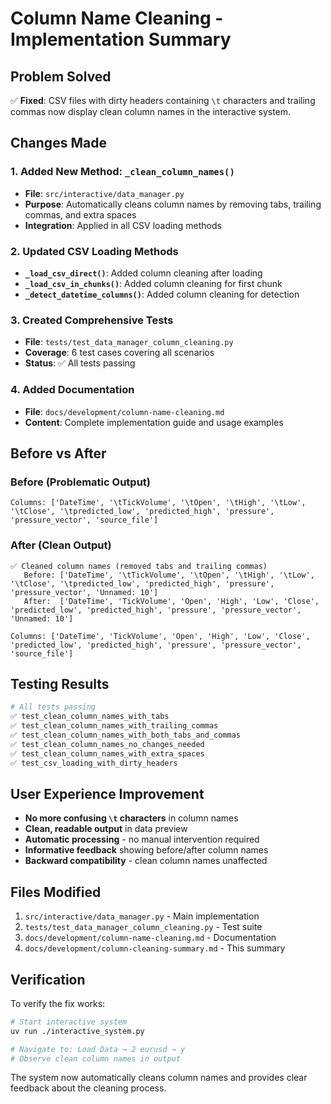 # Column Name Cleaning - Implementation Summary

## Problem Solved

✅ **Fixed**: CSV files with dirty headers containing `\t` characters and trailing commas now display clean column names in the interactive system.

## Changes Made

### 1. Added New Method: `_clean_column_names()`
- **File**: `src/interactive/data_manager.py`
- **Purpose**: Automatically cleans column names by removing tabs, trailing commas, and extra spaces
- **Integration**: Applied in all CSV loading methods

### 2. Updated CSV Loading Methods
- **`_load_csv_direct()`**: Added column cleaning after loading
- **`_load_csv_in_chunks()`**: Added column cleaning for first chunk
- **`_detect_datetime_columns()`**: Added column cleaning for detection

### 3. Created Comprehensive Tests
- **File**: `tests/test_data_manager_column_cleaning.py`
- **Coverage**: 6 test cases covering all scenarios
- **Status**: ✅ All tests passing

### 4. Added Documentation
- **File**: `docs/development/column-name-cleaning.md`
- **Content**: Complete implementation guide and usage examples

## Before vs After

### Before (Problematic Output)
```
Columns: ['DateTime', '\tTickVolume', '\tOpen', '\tHigh', '\tLow', '\tClose', '\tpredicted_low', 'predicted_high', 'pressure', 'pressure_vector', 'source_file']
```

### After (Clean Output)
```
✅ Cleaned column names (removed tabs and trailing commas)
   Before: ['DateTime', '\tTickVolume', '\tOpen', '\tHigh', '\tLow', '\tClose', '\tpredicted_low', 'predicted_high', 'pressure', 'pressure_vector', 'Unnamed: 10']
   After:  ['DateTime', 'TickVolume', 'Open', 'High', 'Low', 'Close', 'predicted_low', 'predicted_high', 'pressure', 'pressure_vector', 'Unnamed: 10']

Columns: ['DateTime', 'TickVolume', 'Open', 'High', 'Low', 'Close', 'predicted_low', 'predicted_high', 'pressure', 'pressure_vector', 'source_file']
```

## Testing Results

```bash
# All tests passing
✅ test_clean_column_names_with_tabs
✅ test_clean_column_names_with_trailing_commas  
✅ test_clean_column_names_with_both_tabs_and_commas
✅ test_clean_column_names_no_changes_needed
✅ test_clean_column_names_with_extra_spaces
✅ test_csv_loading_with_dirty_headers
```

## User Experience Improvement

- **No more confusing `\t` characters** in column names
- **Clean, readable output** in data preview
- **Automatic processing** - no manual intervention required
- **Informative feedback** showing before/after column names
- **Backward compatibility** - clean column names unaffected

## Files Modified

1. `src/interactive/data_manager.py` - Main implementation
2. `tests/test_data_manager_column_cleaning.py` - Test suite
3. `docs/development/column-name-cleaning.md` - Documentation
4. `docs/development/column-cleaning-summary.md` - This summary

## Verification

To verify the fix works:

```bash
# Start interactive system
uv run ./interactive_system.py

# Navigate to: Load Data → 2 eurusd → y
# Observe clean column names in output
```

The system now automatically cleans column names and provides clear feedback about the cleaning process.
